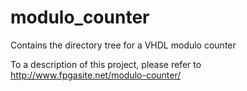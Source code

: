 # modulo_counter
Contains the directory tree for a VHDL modulo counter

To a description of this project, please refer to http://www.fpgasite.net/modulo-counter/

